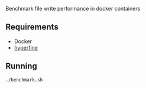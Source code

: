 Benchmark file write performance in docker containers

## Requirements

- Docker
- [hyperfine](https://github.com/sharkdp/hyperfine)


## Running

```sh
./benchmark.sh
```
